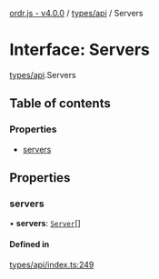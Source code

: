 [ordr.js - v4.0.0](../README.md) / [types/api](../modules/types_api.md) / Servers

# Interface: Servers

[types/api](../modules/types_api.md).Servers

## Table of contents

### Properties

- [servers](types_api.Servers.md#servers)

## Properties

### servers

• **servers**: [`Server`](types_api.Server.md)[]

#### Defined in

[types/api/index.ts:249](https://github.com/LockBlock-dev/ordr.js/blob/6ed11d0/src/types/api/index.ts#L249)
